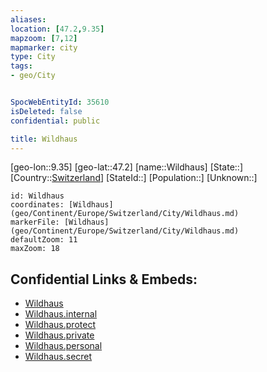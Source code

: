 ```yaml
---
aliases: 
location: [47.2,9.35]
mapzoom: [7,12] 
mapmarker: city 
type: City
tags:
- geo/City


SpocWebEntityId: 35610
isDeleted: false
confidential: public

title: Wildhaus
---
```

[geo-lon::9.35]
[geo-lat::47.2]
[name::Wildhaus]
[State::]
[Country::[Switzerland](geo/Continent/Europe/Switzerland.md)]
[StateId::]
[Population::]
[Unknown::]


```leaflet
id: Wildhaus
coordinates: [Wildhaus](geo/Continent/Europe/Switzerland/City/Wildhaus.md)
markerFile: [Wildhaus](geo/Continent/Europe/Switzerland/City/Wildhaus.md)
defaultZoom: 11 
maxZoom: 18
```


## Confidential Links & Embeds: 
- [Wildhaus](../../../../../../_public/geo/Continent/Europe/Switzerland/City/Wildhaus.md) 
- [Wildhaus.internal](../../../../../../_internal/geo/Continent/Europe/Switzerland/City/Wildhaus.internal.md) 
- [Wildhaus.protect](../../../../../../_protect/geo/Continent/Europe/Switzerland/City/Wildhaus.protect.md) 
- [Wildhaus.private](../../../../../../_private/geo/Continent/Europe/Switzerland/City/Wildhaus.private.md) 
- [Wildhaus.personal](../../../../../../_personal/geo/Continent/Europe/Switzerland/City/Wildhaus.personal.md) 
- [Wildhaus.secret](../../../../../../_secret/geo/Continent/Europe/Switzerland/City/Wildhaus.secret.md) 
